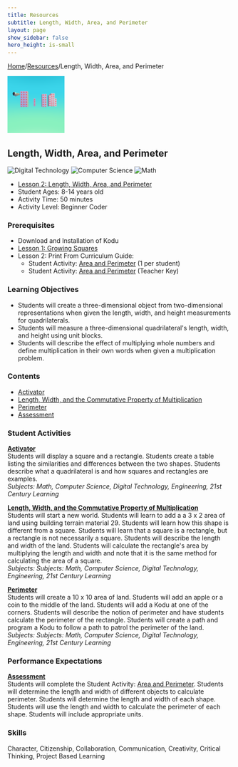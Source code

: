```yaml
---
title: Resources
subtitle: Length, Width, Area, and Perimeter
layout: page
show_sidebar: false
hero_height: is-small
---
```


[Home](..)/[Resources](.)/Length, Width, Area, and Perimeter

[![](length_width_area_and_perimeter.png)](https://worlds.kodugamelab.com/world/SbwTS4YgKkaXS7LmKG67TQ==)

## Length, Width, Area, and Perimeter
![Digital Technology](dt.png) ![Computer Science](cs.png) ![Math](m.png)

* [Lesson 2: Length, Width, Area, and Perimeter](6_Kodu_Curriculum_Math_Module.pdf#page=19)
* Student Ages: 8-14 years old
* Activity Time: 50 minutes 
* Activity Level: Beginner Coder

### Prerequisites
* Download and Installation of Kodu
* [Lesson 1: Growing Squares](growing_squares)
* Lesson 2: Print From Curriculum Guide:  
  * Student Activity: [Area and Perimeter](6_Kodu_Curriculum_Math_Module.pdf#page=23) (1 per student)
  * Student Activity: [Area and Perimeter](6_Kodu_Curriculum_Math_Module.pdf#page=22) (Teacher Key) 

### Learning Objectives

* Students will create a three-dimensional object from two-dimensional representations when given the length, width, and height measurements for quadrilaterals.
* Students will measure a three-dimensional quadrilateral's length, width, and height using unit blocks.
* Students will describe the effect of multiplying whole numbers and define multiplication in their own words when given a multiplication problem.

### Contents
* [Activator](#activator)
* [Length, Width, and the Commutative Property of Multiplication](#length)
* [Perimeter](#perimeter)
* [Assessment](#assessment)

### Student Activities

<a name="activator"></a>
[**Activator**](6_Kodu_Curriculum_Math_Module.pdf#page=20)<br>
Students will display a square and a rectangle. Students create a table listing the similarities and differences between the two shapes. Students describe what a quadrilateral is and how squares and rectangles are examples.<br>
*Subjects: Math, Computer Science, Digital Technology, Engineering, 21st Century Learning*

<a name="length"></a>
[**Length, Width, and the Commutative Property of Multiplication**](6_Kodu_Curriculum_Math_Module.pdf#page=20)<br>
Students will start a new world. Students will learn to add a a 3 x 2 area of land using building terrain material 29. Students will learn how this shape is different from a square. Students will learn that a square is a rectangle, but a rectangle is not necessarily a square. Students will describe the length and width of the land. Students will calculate the rectangle's area by multiplying the length and width and note that it is the same method for calculating the area of a square.<br>
*Subjects: Subjects: Math, Computer Science, Digital Technology, Engineering, 21st Century Learning*

<a name="perimeter"></a>
[**Perimeter**](6_Kodu_Curriculum_Math_Module.pdf#page=20)<br>
Students will create a 10 x 10 area of land. Students will add an apple or a coin to the middle of the land. Students will add a Kodu at one of the corners. Students will describe the notion of perimeter and have students calculate the perimeter of the rectangle. Students will create a path and program a Kodu to follow a path to patrol the perimeter of the land.<br>
*Subjects: Subjects: Math, Computer Science, Digital Technology, Engineering, 21st Century Learning*

### Performance Expectations
[**Assessment**](6_Kodu_Curriculum_Math_Module.pdf#page=21)<br> 
Students will complete the Student Activity: [Area and Perimeter](6_Kodu_Curriculum_Math_Module.pdf#page=23). Students will determine the length and width of different objects to calculate perimeter. Students will determine the length and width of each shape. Students will use the length and width to calculate the perimeter of each shape. Students will include appropriate units.

### Skills
Character, 
Citizenship,
Collaboration,
Communication,
Creativity,
Critical Thinking,
Project Based Learning
